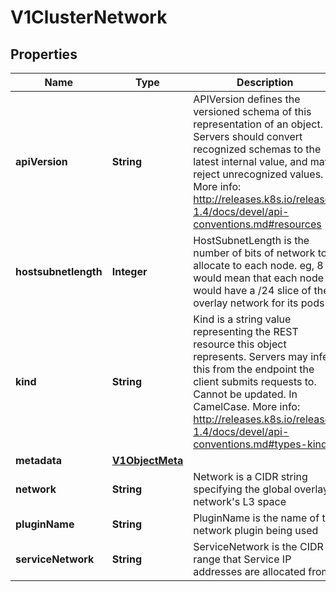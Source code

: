 
# V1ClusterNetwork

## Properties
Name | Type | Description | Notes
------------ | ------------- | ------------- | -------------
**apiVersion** | **String** | APIVersion defines the versioned schema of this representation of an object. Servers should convert recognized schemas to the latest internal value, and may reject unrecognized values. More info: http://releases.k8s.io/release-1.4/docs/devel/api-conventions.md#resources |  [optional]
**hostsubnetlength** | **Integer** | HostSubnetLength is the number of bits of network to allocate to each node. eg, 8 would mean that each node would have a /24 slice of the overlay network for its pods | 
**kind** | **String** | Kind is a string value representing the REST resource this object represents. Servers may infer this from the endpoint the client submits requests to. Cannot be updated. In CamelCase. More info: http://releases.k8s.io/release-1.4/docs/devel/api-conventions.md#types-kinds |  [optional]
**metadata** | [**V1ObjectMeta**](V1ObjectMeta.md) |  |  [optional]
**network** | **String** | Network is a CIDR string specifying the global overlay network&#39;s L3 space | 
**pluginName** | **String** | PluginName is the name of the network plugin being used |  [optional]
**serviceNetwork** | **String** | ServiceNetwork is the CIDR range that Service IP addresses are allocated from | 




